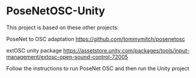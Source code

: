 # PoseNetOSC-Unity

This project is based on these other projects: 

PoseNet to OSC adaptation
https://github.com/tommymitch/posenetosc 

extOSC unity package
https://assetstore.unity.com/packages/tools/input-management/extosc-open-sound-control-72005

Follow the instructions to run PoseNet OSC and then run the Unity project
